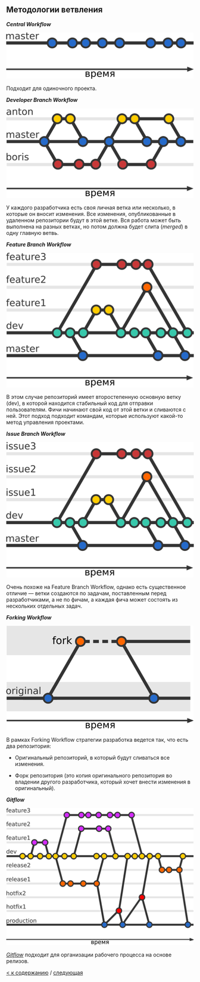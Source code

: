 ## Методологии ветвления

***Central Workflow***

![](./assets/PHP_5.11.1.png)

Подходит для одиночного проекта.

***Developer Branch Workflow***

![](./assets/PHP_5.11.2.png)

У каждого разработчика есть своя личная ветка или несколько, в которые он вносит изменения. Все изменения, опубликованные в удаленном репозитории будут в этой ветке. Вся работа может быть выполнена на разных ветках, но потом должна будет слита (_merged_) в одну главную ветвь.

***Feature Branch Workflow***

![](./assets/PHP_5.11.3.png)

В этом случае репозиторий имеет второстепенную основную ветку (dev), в которой находится стабильный код для отправки пользователям. Фичи начинают свой код от этой ветки и сливаются с ней. Этот подход подходит командам, которые используют какой-то метод управления проектами.

***Issue Branch Workflow***

![](./assets/PHP_5.11.4.png)

Очень похоже на Feature Branch Workflow, однако есть существенное отличие — ветки создаются по задачам, поставленным перед разработчиками, а не по фичам, а каждая фича может состоять из нескольких отдельных задач.

***Forking Workflow***

![](./assets/PHP_5.11.5.png)

В рамках Forking Workflow стратегии разработка ведется так, что есть два репозитория:

* Оригинальный репозиторий, в который будут сливаться все изменения.

* Форк репозитория (это копия оригинального репозитория во владении другого разработчика, который хочет внести изменения в оригинальный).

***Gitflow***

![](./assets/PHP_5.11.7.png)

[_Gitflow_](https://www.atlassian.com/ru/git/tutorials/comparing-workflows/gitflow-workflow) подходит для организации рабочего процесса на основе релизов.

[< к содержанию](./readme.md) / [следующая](./fork.md)